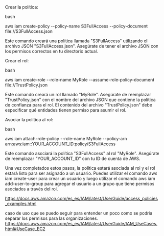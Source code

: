 Crear la política:

bash

aws iam create-policy --policy-name S3FullAccess --policy-document file://S3FullAccess.json

Este comando creará una política llamada "S3FullAccess" utilizando el archivo JSON "S3FullAccess.json". Asegúrate de tener el archivo JSON con los permisos correctos en tu directorio actual.

Crear el rol:

bash

aws iam create-role --role-name MyRole --assume-role-policy-document file://TrustPolicy.json

Este comando creará un rol llamado "MyRole". Asegúrate de reemplazar "TrustPolicy.json" con el nombre del archivo JSON que contiene la política de confianza para el rol. El contenido del archivo "TrustPolicy.json" debe especificar qué entidades tienen permiso para asumir el rol.

Asociar la política al rol:

bash

aws iam attach-role-policy --role-name MyRole --policy-arn arn:aws:iam::YOUR_ACCOUNT_ID:policy/S3FullAccess

Este comando asociará la política "S3FullAccess" al rol "MyRole". Asegúrate de reemplazar "YOUR_ACCOUNT_ID" con tu ID de cuenta de AWS.

Una vez completados estos pasos, la política estará asociada al rol y el rol estará listo para ser asignado a un usuario. Puedes utilizar el comando aws iam create-user para crear un usuario y luego utilizar el comando aws iam add-user-to-group para agregar el usuario a un grupo que tiene permisos asociados a través del rol.










https://docs.aws.amazon.com/es_es/IAM/latest/UserGuide/access_policies_examples.html



caso de uso que se puedo seguir para entender un poco como se podria separar los permisos para las organizaciones.
https://docs.aws.amazon.com/es_es/IAM/latest/UserGuide/IAM_UseCases.html#UseCase_EC2